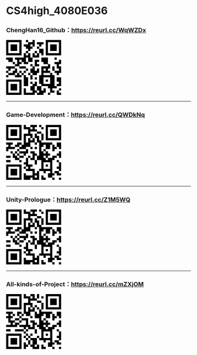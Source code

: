 # CS4high_4080E036

### ChengHan16_Github：https://reurl.cc/WqWZDx
![ChengHan16_Github](https://github.com/ChengHan16/Cs4high_4080E036/blob/master/image/ChengHan16.png)

---

### Game-Development：https://reurl.cc/QWDkNq
![Game-Development](https://github.com/ChengHan16/Cs4high_4080E036/blob/master/image/Game-Development(0).png)

---

### Unity-Prologue：https://reurl.cc/Z1M5WQ
![Unity-Prologue](https://github.com/ChengHan16/Cs4high_4080E036/blob/master/image/Game-Development.png)

---

### All-kinds-of-Project：https://reurl.cc/mZXjOM
![All-kinds-of-Project](https://github.com/ChengHan16/Cs4high_4080E036/blob/master/image/All-kinds-of-Project.png)
